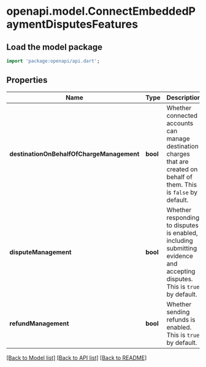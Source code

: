 # openapi.model.ConnectEmbeddedPaymentDisputesFeatures

## Load the model package
```dart
import 'package:openapi/api.dart';
```

## Properties
Name | Type | Description | Notes
------------ | ------------- | ------------- | -------------
**destinationOnBehalfOfChargeManagement** | **bool** | Whether connected accounts can manage destination charges that are created on behalf of them. This is `false` by default. | 
**disputeManagement** | **bool** | Whether responding to disputes is enabled, including submitting evidence and accepting disputes. This is `true` by default. | 
**refundManagement** | **bool** | Whether sending refunds is enabled. This is `true` by default. | 

[[Back to Model list]](../README.md#documentation-for-models) [[Back to API list]](../README.md#documentation-for-api-endpoints) [[Back to README]](../README.md)


